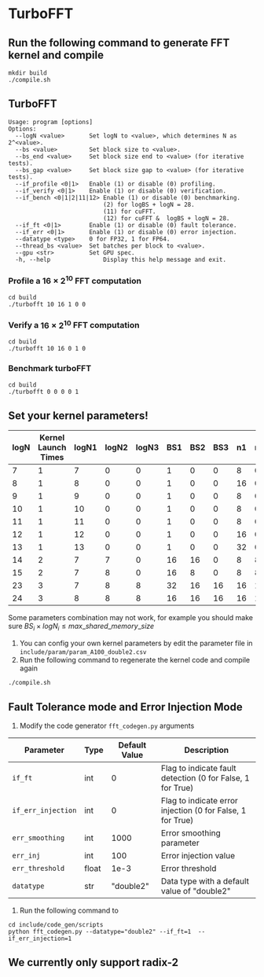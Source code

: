 # TurboFFT

## Run the following command to generate FFT kernel and compile
```
mkdir build
./compile.sh
```
## TurboFFT
```
Usage: program [options]
Options:
  --logN <value>       Set logN to <value>, which determines N as 2^<value>.
  --bs <value>         Set block size to <value>.
  --bs_end <value>     Set block size end to <value> (for iterative tests).
  --bs_gap <value>     Set block size gap to <value> (for iterative tests).
  --if_profile <0|1>   Enable (1) or disable (0) profiling.
  --if_verify <0|1>    Enable (1) or disable (0) verification.
  --if_bench <0|1|2|11|12> Enable (1) or disable (0) benchmarking.
                           (2) for logBS + logN = 28.
                           (11) for cuFFT.
                           (12) for cuFFT &  logBS + logN = 28.
  --if_ft <0|1>        Enable (1) or disable (0) fault tolerance.
  --if_err <0|1>       Enable (1) or disable (0) error injection.
  --datatype <type>    0 for FP32, 1 for FP64.
  --thread_bs <value>  Set batches per block to <value>.
  --gpu <str>          Set GPU spec.
  -h, --help               Display this help message and exit.
```

### Profile a $16 \times 2^{10}$ FFT computation
```
cd build
./turbofft 10 16 1 0 0 
```
### Verify a $16 \times 2^{10}$ FFT computation
```
cd build
./turbofft 10 16 0 1 0 
```
### Benchmark turboFFT
```
cd build
./turbofft 0 0 0 0 1 
```

## Set your kernel parameters!

|logN | Kernel Launch Times | logN1 |logN2 |logN3 | BS1| BS2| BS3 | n1| n2| n3|
|--|--|-|--|--|--|--|--|--|--|--|
|7| 1| 7| 0| 0| 1| 0| 0| 8| 0| 0|
|8| 1| 8| 0| 0| 1| 0| 0| 16| 0| 0|
|9| 1| 9| 0| 0| 1| 0| 0| 8| 0| 0|
|10| 1| 10| 0| 0| 1| 0| 0| 8| 0| 0|
|11| 1| 11| 0| 0| 1| 0| 0| 8| 0| 0|
|12| 1| 12| 0| 0| 1| 0| 0| 16| 0| 0|
|13 |1 |13| 0| 0| 1| 0| 0| 32| 0| 0|
|14 |2 |7 |7| 0| 16| 16| 0| 8| 8| 0|
|15 |2 |7 |8| 0| 16| 8| 0| 8| 8| 0|
|23| 3| 7| 8| 8| 32| 16| 16|  16| 16| 16
|24| 3| 8| 8| 8| 16| 16| 16|  16| 16| 16

Some parameters combination may not work, for example you should make sure $BS_i \times logN_i \leq max\_shared\_memory\_size$
1. You can config your own kernel parameters by edit the parameter file in `include/param/param_A100_double2.csv`
2. Run the following command to regenerate the kernel code and compile again
```
./compile.sh
```

## Fault Tolerance mode and Error Injection Mode

1. Modify the code generator `fft_codegen.py` arguments

| Parameter        | Type  | Default Value | Description                                              |
|------------------|-------|---------------|----------------------------------------------------------|
| `if_ft`          | int   | 0             | Flag to indicate fault detection (0 for False, 1 for True) |
| `if_err_injection` | int   | 0             | Flag to indicate error injection (0 for False, 1 for True) |
| `err_smoothing`  | int   | 1000          | Error smoothing parameter                                |
| `err_inj`        | int   | 100           | Error injection value                                |
| `err_threshold`  | float | 1e-3          | Error threshold                                          |
| `datatype`       | str   | "double2"     | Data type with a default value of "double2"              |

1. Run the following command to 
```
cd include/code_gen/scripts
python fft_codegen.py --datatype="double2" --if_ft=1  --if_err_injection=1 
```

## We currently only support radix-2
